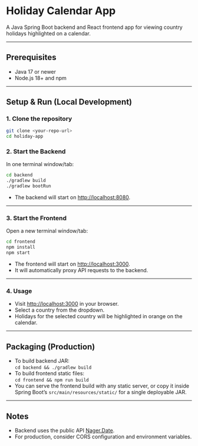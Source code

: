 # Holiday Calendar App

A Java Spring Boot backend and React frontend app for viewing country holidays highlighted on a calendar.

---

## Prerequisites

- Java 17 or newer
- Node.js 18+ and npm

---

## Setup & Run (Local Development)

### 1. Clone the repository

```sh
git clone <your-repo-url>
cd holiday-app
```

### 2. Start the Backend

In one terminal window/tab:

```sh
cd backend
./gradlew build
./gradlew bootRun
```

- The backend will start on [http://localhost:8080](http://localhost:8080).

---

### 3. Start the Frontend

Open a new terminal window/tab:

```sh
cd frontend
npm install
npm start
```

- The frontend will start on [http://localhost:3000](http://localhost:3000).
- It will automatically proxy API requests to the backend.

---

### 4. Usage

- Visit [http://localhost:3000](http://localhost:3000) in your browser.
- Select a country from the dropdown.
- Holidays for the selected country will be highlighted in orange on the calendar.

---

## Packaging (Production)

- To build backend JAR:  
  `cd backend && ./gradlew build`
- To build frontend static files:  
  `cd frontend && npm run build`
- You can serve the frontend build with any static server, or copy it inside Spring Boot’s `src/main/resources/static/` for a single deployable JAR.

---

## Notes

- Backend uses the public API [Nager.Date](https://date.nager.at/swagger/index.html).
- For production, consider CORS configuration and environment variables.
